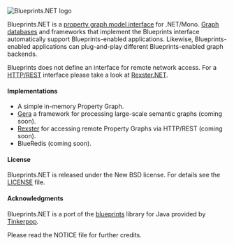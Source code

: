 ![Blueprints.NET logo](/ahzf/blueprints.NET/raw/master/doc/blueprints.NET-logo.png)

Blueprints.NET is a [property graph model interface](http://github.com/tinkerpop/gremlin/wiki/Defining-a-Property-Graph) for .NET/Mono. [Graph](http://en.wikipedia.org/wiki/Graph_database) [databases](http://www.graph-database.org) and frameworks that implement the Blueprints interface automatically support Blueprints-enabled applications. Likewise, Blueprints-enabled applications can plug-and-play different Blueprints-enabled graph backends.

Blueprints does not define an interface for remote network access. For a [HTTP/REST](http://en.wikipedia.org/wiki/Representational_State_Transfer) interface please take a look at [Rexster.NET](http://github.com/ahzf/rexster.NET).

#### Implementations

* A simple in-memory Property Graph.
* [Gera](http://github.com/ahzf/Gera) a framework for processing large-scale semantic graphs (coming soon).
* [Rexster](http://github.com/ahzf/rexster.NET) for accessing remote Property Graphs via HTTP/REST (coming soon).
* BlueRedis (coming soon).

#### License

Blueprints.NET is released under the New BSD license. For details see the [LICENSE](/ahzf/blueprints.NET/blob/master/LICENSE) file.

#### Acknowledgments

Blueprints.NET is a port of the [blueprints](http://github.com/tinkerpop/blueprints) library for Java provided by [Tinkerpop](http://tinkerpop.com).

Please read the NOTICE file for further credits.
